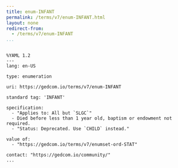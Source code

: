 ```yaml
---
title: enum-INFANT
permalink: /terms/v7/enum-INFANT.html
layout: none
redirect-from:
  - /terms/v7/enum-INFANT
...
```


```

%YAML 1.2
---
lang: en-US

type: enumeration

uri: https://gedcom.io/terms/v7/enum-INFANT

standard tag: 'INFANT'

specification:
  - "Applies to: All but `SLGC`"
  - Died before less than 1 year old, baptism or endowment not required.
  - "Status: Deprecated. Use `CHILD` instead."

value of:
  - "https://gedcom.io/terms/v7/enumset-ord-STAT"

contact: "https://gedcom.io/community/"
...

```
